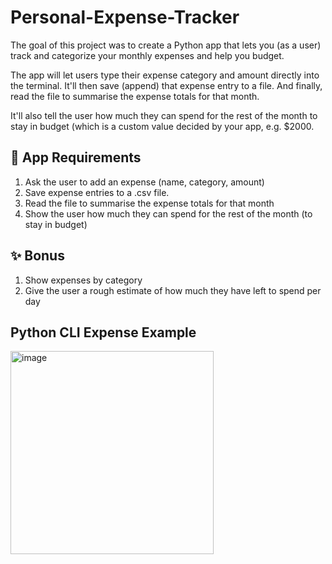 # Personal-Expense-Tracker
The goal of this project was to create a Python app that lets you (as a user) track and categorize your monthly expenses and help you budget.

The app will let users type their expense category and amount directly into the terminal. It'll then save (append) that expense entry to a file. And finally, read the file to summarise the expense totals for that month.

It'll also tell the user how much they can spend for the rest of the month to stay in budget (which is a custom value decided by your app, e.g. $2000.

🎯 App Requirements
------------------------------
1. Ask the user to add an expense (name, category, amount)
2. Save expense entries to a .csv file.
3. Read the file to summarise the expense totals for that month
4. Show the user how much they can spend for the rest of the month (to stay in budget)

✨ Bonus
------------------------------
1. Show expenses by category
2. Give the user a rough estimate of how much they have left to spend per day

Python CLI Expense Example
------------------------------
<img width="325" alt="image" src="https://github.com/FrontEndDev-James/Personal-Expense-Tracker/assets/67937330/4e1311d9-e67b-4eac-8fa7-5516e08fa151">




